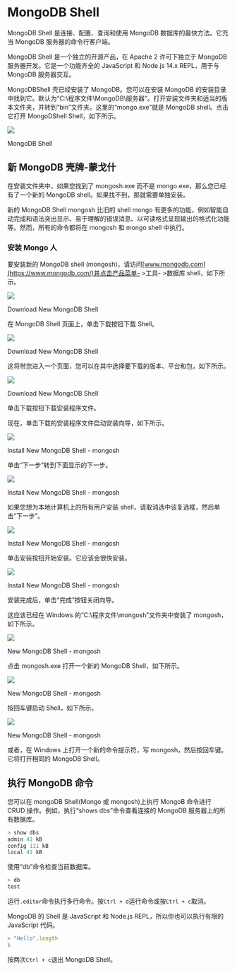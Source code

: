 # MongoDB Shell



MongoDB Shell 是连接、配置、查询和使用 MongoDB 数据库的最快方法。它充当 MongoDB 服务器的命令行客户端。

MongoDB Shell 是一个独立的开源产品，在 Apache 2 许可下独立于 MongoDB 服务器开发。它是一个功能齐全的 JavaScript 和 Node.js 14.x REPL，用于与 MongoDB 服务器交互。

MongoDBShell 壳已经安装了 MongoDB。您可以在安装 MongoDB 的安装目录中找到它。默认为“C:\程序文件\MongoDB\服务器”。打开安装文件夹和适当的版本文件夹，并转到“bin”文件夹。这里的“mongo.exe”就是 MongoDB shell。点击它打开 MongoDShell Shell，如下所示。

[![](img/75181d591231dd4d90813b033c7aa7b4.png)](../../Content/images/mongodb/mongo-shell.png)

MongoDB Shell



## 新 MongoDB 壳牌-蒙戈什

在安装文件夹中，如果您找到了 mongosh.exe 而不是 mongo.exe，那么您已经有了一个新的 MongoDB shell。如果找不到，那就需要单独安装。

新的 MongoDB Shell mongosh 比旧的 shell mongo 有更多的功能，例如智能自动完成和语法突出显示、易于理解的错误消息、以可读格式呈现输出的格式化功能等。然而，所有的命令都将在 mongosh 和 mongo shell 中执行。

### 安装 Mongo 人

要安装新的 MongoDB shell (mongosh)，请访问[www.mongodb.com](https://www.mongodb.com/)并点击产品菜单- >工具- >数据库 shell，如下所示。

[![](img/6c626d005e0f31e566d6b66232350b99.png)](../../Content/images/mongodb/install-mongoshell.png)

Download New MongoDB Shell



在 MongoDB Shell 页面上，单击下载按钮下载 Shell。

[![](img/01c3301b8f509406803650df39ec11d7.png)](../../Content/images/mongodb/download-shell.png)

Download New MongoDB Shell



这将带您进入一个页面，您可以在其中选择要下载的版本、平台和包，如下所示。

[![](img/42a073ba83ee195aee5b47915106c686.png)](../../Content/images/mongodb/download-shell2.png)

Download New MongoDB Shell



单击下载按钮下载安装程序文件。

现在，单击下载的安装程序文件启动安装向导，如下所示。

[![](img/a28b3c185ac2e3a968f23e1f4c0ddc83.png)](../../Content/images/mongodb/mongo-shell-install.png)

Install New MongoDB Shell - mongosh



单击“下一步”转到下面显示的下一步。

[![](img/7d5e5e9d3084587fa5d2ed28594ae52b.png)](../../Content/images/mongodb/install-mongoshell2.png)

Install New MongoDB Shell - mongosh



如果您想为本地计算机上的所有用户安装 shell，请取消选中该复选框，然后单击“下一步”。

[![](img/53daebf06c56941bdf443d29e166890f.png)](../../Content/images/mongodb/install-mongoshell3.png)

Install New MongoDB Shell - mongosh



单击安装按钮开始安装。它应该会很快安装。

[![](img/a88707b40f0a933e6ad9681de5e10e6d.png)](../../Content/images/mongodb/install-mongoshell4.png)

Install New MongoDB Shell - mongosh



安装完成后，单击“完成”按钮关闭向导。

这应该已经在 Windows 的“C:\程序文件\mongosh”文件夹中安装了 mongosh，如下所示。

[![](img/59e36cc0ff407952adc5d46d6dfe8a47.png)](../../Content/images/mongodb/mongosh-file.png)

New MongoDB Shell - mongosh



点击 mongosh.exe 打开一个新的 MongoDB Shell，如下所示。

[![](img/4f661d321263fc246a273ae531c28909.png)](../../Content/images/mongodb/mongosh.png)

New MongoDB Shell - mongosh



按回车键启动 Shell，如下所示。

[![](img/f7500f3249cf2887a329d12572496a3d.png)](../../Content/images/mongodb/mongosh2.png)

New MongoDB Shell - mongosh



或者，在 Windows 上打开一个新的命令提示符，写 mongosh，然后按回车键。它将打开相同的 MongoDB Shell。

## 执行 MongoDB 命令

您可以在 mongoDB Shell(Mongo 或 mongosh)上执行 MongoB 命令进行 CRUD 操作。例如，执行“shows dbs”命令查看连接的 MongoDB 服务器上的所有数据库。

```js
> show dbs
admin 41 kB
config 111 kB
local 41 kB
```

使用“db”命令检查当前数据库。

```js
> db
test
```

运行`.editor`命令执行多行命令。按`Ctrl + d`运行命令或按`Ctrl + c`取消。

MongoDB 的 Shell 是 JavaScript 和 Node.js REPL，所以你也可以执行有限的 JavaScript 代码。

```js
> "Hello".length
5
```

按两次`Ctrl + c`退出 MongoDB Shell。